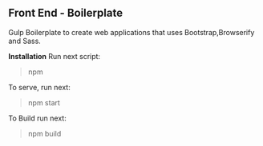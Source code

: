 
## Front End - Boilerplate ##

Gulp Boilerplate to create web applications that uses Bootstrap,Browserify and Sass.

**Installation**
Run next script:
 > npm
 
To serve, run next:
 > npm start

To Build run next:
 > npm build
